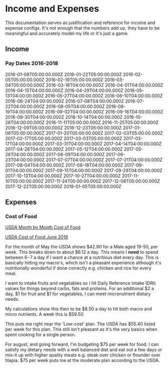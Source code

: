 # Income and Expenses

This documentation serves as justification and reference for income and expense configs. It's not enough that the numbers add up, they have to be meaningful and accurately model my life or it's just a game.

## Income

### Pay Dates 2016-2018
2016-01-08T05:00:00.000Z
2016-01-22T05:00:00.000Z
2016-02-05T05:00:00.000Z
2016-02-19T05:00:00.000Z
2016-03-04T05:00:00.000Z
2016-03-18T04:00:00.000Z
2016-04-01T04:00:00.000Z
2016-04-15T04:00:00.000Z
2016-04-29T04:00:00.000Z
2016-05-13T04:00:00.000Z
2016-05-27T04:00:00.000Z
2016-06-10T04:00:00.000Z
2016-06-24T04:00:00.000Z
2016-07-08T04:00:00.000Z
2016-07-22T04:00:00.000Z
2016-08-05T04:00:00.000Z
2016-08-19T04:00:00.000Z
2016-09-02T04:00:00.000Z
2016-09-16T04:00:00.000Z
2016-09-30T04:00:00.000Z
2016-10-14T04:00:00.000Z
2016-10-28T04:00:00.000Z
2016-11-11T05:00:00.000Z
2016-11-25T05:00:00.000Z
2016-12-09T05:00:00.000Z
2016-12-23T05:00:00.000Z
2017-01-06T05:00:00.000Z
2017-01-20T05:00:00.000Z
2017-02-03T05:00:00.000Z
2017-02-17T05:00:00.000Z
2017-03-03T05:00:00.000Z
2017-03-17T04:00:00.000Z
2017-03-31T04:00:00.000Z
2017-04-14T04:00:00.000Z
2017-04-28T04:00:00.000Z
2017-05-12T04:00:00.000Z
2017-05-26T04:00:00.000Z
2017-06-09T04:00:00.000Z
2017-06-23T04:00:00.000Z
2017-07-07T04:00:00.000Z
2017-07-21T04:00:00.000Z
2017-08-04T04:00:00.000Z
2017-08-18T04:00:00.000Z
2017-09-01T04:00:00.000Z
2017-09-15T04:00:00.000Z
2017-09-29T04:00:00.000Z
2017-10-13T04:00:00.000Z
2017-10-27T04:00:00.000Z
2017-11-10T05:00:00.000Z
2017-11-24T05:00:00.000Z
2017-12-08T05:00:00.000Z
2017-12-22T05:00:00.000Z
2018-01-05T05:00:00.000Z

## Expenses

### Cost of Food

[USDA Month by Month Cost of Food](http://www.cnpp.usda.gov/USDAFoodPlansCostofFood/reports)

[USDA Cost of Food June 2016](http://www.cnpp.usda.gov/sites/default/files/CostofFoodMay2016.pdf)

For the month of May the USDA shows $42.90 for a Male aged 19-50, per week. This breaks down to about $6.12 a day. This means I **need** to spend between $6-$7 a day if I want a chance at a nutritious diet every day. This is basically hitting my macro's, which isn't a pleasant experience although it's nutritionally wonderful if done correctly e.g. chicken and rice for every meal.

I want to intake fruits and vegetables so I hit Daily Reference Intake (DRI) values for things beyond carbs, fats and proteins. For an additional $2 a day, $1 for fruit and $1 for vegetables, I can meet micronutrient dietary needs.
 
 My calculations show this then to be $8.50 a day to hit both macro and micro nutrients. A week this is $59.50.

This puts me right near the 'Low-cost' plan. The USDA has $55.40 listed per week for this plan. This still isn't pleasant as it's the very basics when spent cooking for a single person.

For august, and going forward, I'm budgeting $75 per week for food. I can satisfy my dietary needs with a well balanced diet and eat out a few days or mix-it up with higher quality meats e.g. steak over chicken or flounder over tilapia. $75 per week puts me at the moderate plan according to the USDA.